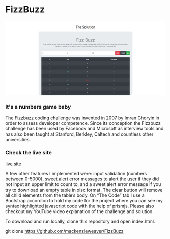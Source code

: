 # FizzBuzz

![Home page](https://github.com/mackenzieweaver/FizzBuzz/blob/main/Assets/fizzbuzz.png)

### It's a numbers game baby

The Fizzbuzz coding challenge was invented in 2007 by Imran Ghoryin in order to assess developer competence. Since its conception the Fizzbuzz challenge has been used by Facebook and Microsoft as interview tools and has also been taught at Stanford, Berkley, Caltech and countless other universities.

### Check the live site

[live site](https://mackenzie-weaver-fizzbuzz.netlify.app/)

A few other features I implemented were: input validation (numbers between 0-5000), sweet alert error messages to alert the user if they did not input an upper limit to count to, and a sweet alert error message if you try to download an empty table in xlsx format. The clear button will remove all child elements from the table’s body. On “The Code” tab I use a Bootstrap accordion to hold my code for the project where you can see my syntax highlighted javascript code with the help of prismjs. Please also checkout my YouTube video explanation of the challenge and solution.

To download and run locally, clone this repository and open index.html.

git clone https://github.com/mackenzieweaver/FizzBuzz
